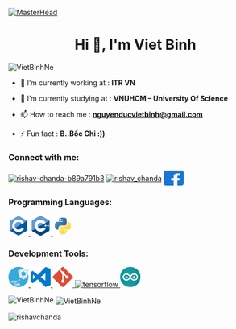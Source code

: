 [![MasterHead](https://firebasestorage.googleapis.com/v0/b/flexi-coding.appspot.com/o/dempgi7-520f8d5f-63d4-4453-8822-dbc149ae27f8.gif?alt=media&token=91c0c7b2-93c3-4029-b011-1a8703c5730d)](https://rishavchanda.io)
<h1 align="center">Hi 👋, I'm Viet Binh</h1>
<p align="left"> <img src="https://komarev.com/ghpvc/?username=VietBinhNe&label=Profile%20views&color=0e75b6&style=flat" alt="VietBinhNe" /> </p>



- 🔭 I’m currently working at : **ITR VN**

- 🌱 I’m currently studying at : **VNUHCM – University Of Science**

- 📫 How to reach me : **nguyenducvietbinh@gmail.com**

- ⚡ Fun fact : **B..Bốc Chi :))**

<h3 align="left">Connect with me:</h3>
<p align="left">
<a href="https://www.linkedin.com/in/nguy%E1%BB%85n-%C4%91%E1%BB%A9c-vi%E1%BB%87t-b%C3%ACnh-61b1a8272?lipi=urn%3Ali%3Apage%3Ad_flagship3_profile_view_base_contact_details%3B97J41LzrQYayhXqWoH8yvA%3D%3D" target="blank"><img align="center" src="https://raw.githubusercontent.com/rahuldkjain/github-profile-readme-generator/master/src/images/icons/Social/linked-in-alt.svg" alt="rishav-chanda-b89a791b3" height="30" width="40" /></a>
<a href="" target="blank"><img align="center" src="https://raw.githubusercontent.com/rahuldkjain/github-profile-readme-generator/master/src/images/icons/Social/instagram.svg" alt="rishav_chanda" height="30" width="40" /></a>
<a href="https://www.facebook.com/profile.php?id=100026779991814" target="blank"><img align="center" src="icon/facebook.svg" alt="rishav chanda" height="30" width="40" /></a>
</p>

<h3 align="left">Programming Languages:</h3>
<p align="left"></a> <a href="https://www.cprogramming.com/" target="_blank" rel="noreferrer"> <img src="https://raw.githubusercontent.com/devicons/devicon/master/icons/c/c-original.svg" alt="c" width="40" height="40"/> </a> <a href="https://www.w3schools.com/cpp/" target="_blank" rel="noreferrer"> <img src="https://raw.githubusercontent.com/devicons/devicon/master/icons/cplusplus/cplusplus-original.svg" alt="cplusplus" width="40" height="40"/></a><a href="https://www.python.org" target="_blank" rel="noreferrer"> <img src="https://raw.githubusercontent.com/devicons/devicon/master/icons/python/python-original.svg" alt="python" width="40" height="40"/> </a> </p>

<h3 align="left">Development Tools:</h3>
<p align="left"></a> <a href="https://www.st.com/en/development-tools/stm32cubeprog.html" target="_blank" rel="noreferrer"> <img src="icon/development_tools/stm32cube.png" alt="c" width="40" height="40""/> </a> <a href="https://code.visualstudio.com/" target="_blank" rel="noreferrer"> <img src="icon/development_tools/vscode.svg" alt="cplusplus" width="40" height="40"/></a><a href="https://git-scm.com/" target="_blank" rel="noreferrer"> <img src="icon/development_tools/git.svg" alt="python" width="40" height="40"/> </a> <a href="https://www.tensorflow.org" target="_blank" rel="noreferrer"> <img src="https://www.vectorlogo.zone/logos/tensorflow/tensorflow-icon.svg" alt="tensorflow" width="40" height="40"/> </a> <a href="https://www.arduino.cc/" target="_blank" rel="noreferrer"> <img src="icon/development_tools/arduino.png" alt="tensorflow" width="40" height="40"/> </a> </p>

<p><img align="left" src="https://github-readme-stats.vercel.app/api/top-langs?username=VietBinhNe&show_icons=true&locale=en&layout=compact&theme=tokyonight" alt="VietBinhNe" /></p>

<p>&nbsp;<img align="center" src="https://github-readme-stats.vercel.app/api?username=VietBinhNe&show_icons=true&locale=en&theme=tokyonight" alt="VietBinhNe" /></p>

<p><img align="center" src="https://github-readme-streak-stats.herokuapp.com/?user=VietBinhNe&&theme=tokyonight" alt="rishavchanda" /></p>
